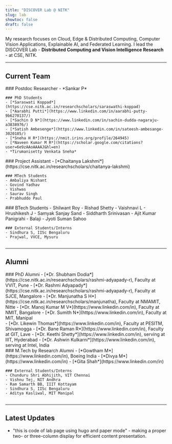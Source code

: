 ```yaml
---
title: "DISCOVER Lab @ NITK"
slug: lab
showtoc: false
draft: false
---
```


My research focuses on Cloud, Edge & Distributed Computing, Computer Vision Applications, Explainable AI, and Federated Learning. I lead the DISCOVER Lab - **Distributed Computing and Vision Intelligence Research** - at CSE, NITK. 

---

## Current Team

<div class="row">
  <div class="column">
    ### Postdoc Researcher
    - *Sankar P*

    ### PhD Students
    - [*Saraswati Koppad*](https://cse.nitk.ac.in/researchscholars/saraswathi-koppad)
    - [*Aarabhi Putti*](https://www.linkedin.com/in/aarabhi-putty-9b6270137/)
    - [*Sachin D N*](https://www.linkedin.com/in/sachin-dudda-nagaraju-a3838976/)
    - [*Satish Ambesenge*](https://www.linkedin.com/in/sateesh-ambesange-3020185/)
    - [*Sneha H R*](https://nmit.irins.org/profile/264945)
    - [*Naveen Kumar M R*](https://scholar.google.com/citations?user=6e9zAAoAAAAJ&hl=en)
    - *Tirumanisetty Venkata Sneha*
  </div>
  <div class="column">
    ### Project Assistant
    - [*Chaitanya Lakshmi*](https://cse.nitk.ac.in/researchscholars/chaitanya-lakshmi)

    ### MTech Students
    - Ambaliya Nishant
    - Govind Yadhav
    - Vishwas
    - Saurav Singh
    - Prabhuddo Paul
  </div>
  <div class="column">
    ### BTech Students
    - Shilwant Roy
    - Rishad Shetty
    - Vaishnavi L
    - Hrushikesh J
    - Samyak Sanjay Sand
    - Siddharth Srinivasan
    - Ajit Kumar Panigrahi
    - Balaji
    - Jyoti Suman Sahoo

    ### External Students/Interns
    - Sindhura S, IISc Bengaluru
    - Prajwal, VVCE, Mysuru
  </div>
</div>

---

## Alumni

<div class="row">
  <div class="column">
    ### PhD Alumni
    - [*Dr. Shubham Dodia*](https://cse.nitk.ac.in/researchscholars/rashmi-adyapady-r), Faculty at VVIT, Pune
    - [*Dr. Rashmi Adyapady*](https://cse.nitk.ac.in/researchscholars/rashmi-adyapady-r), Faculty at SJCE, Mangalore
    - [*Dr. Manjunatha S H*](https://cse.nitk.ac.in/researchscholars/manjunatha), Faculty at NMAMIT, Nitte
    - [*Dr. Manoj Kumar M V*](https://www.linkedin.com/in), Faculty at NMIT, Bangalore
    - [*Dr. Sumith N*](https://www.linkedin.com/in), Faculty at MIT, Manipal
  </div>
  <div class="column">
    - [*Dr. Likewin Thomas*](https://www.linkedin.com/in), Faculty at PESITM, Shivamogga
    - [*Dr. Bane Raman R*](https://www.linkedin.com/in), Faculty at GIT, Lave
    - [*Dr. Keethi Shetty*](https://www.linkedin.com/in), serving at IIIT, Hyderabad
    - [*Dr. Ashwin Kulkarni*](https://www.linkedin.com/in), serving at Intel, India
  </div>
  <div class="column">
    ### M.Tech by Research Alumni
    - [*Gowtham M*](https://www.linkedin.com/in), Boeing India
    - [*Divya M*](https://www.linkedin.com/in)
    - [*Gita Shah*](https://www.linkedin.com/in)

    ### External Students/Interns
    - Chunduru Shri Abhijith, VIT Chennai
    - Vishnu Tej, NIT Andhra
    - Ram Samarth BB, IIIT Kottayam
    - Sindhura S, IISc Bengaluru
    - Aditya Kasliwal, MIT Manipal
  </div>
</div>

---

## Latest Updates

- "this is code of lab page using hugo and paper mode" - making a proper two- or three-column display for efficient content presentation.

